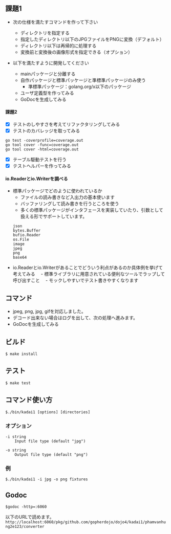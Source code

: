 ## 課題1
* 次の仕様を満たすコマンドを作って下さい
  - ディレクトリを指定する
  - 指定したディレクトリ以下のJPGファイルをPNGに変換（デフォルト）
  - ディレクトリ以下は再帰的に処理する
  - 変換前と変換後の画像形式を指定できる（オプション）

* 以下を満たすように開発してください
  - mainパッケージと分離する
  - 自作パッケージと標準パッケージと準標準パッケージのみ使う
    - 準標準パッケージ：golang.org/x以下のパッケージ
  - ユーザ定義型を作ってみる
  - GoDocを生成してみる

#### 課題2

  - [x] テストのしやすさを考えてリファクタリングしてみる
  - [x] テストのカバレッジを取ってみる
  ```
  go test -coverprofile=coverage.out
  go tool cover -func=coverage.out
  go tool cover -html=coverage.out
  ```
  - [x] テーブル駆動テストを行う
  - [x] テストヘルパーを作ってみる

#### io.Readerとio.Writerを調べる

- 標準パッケージでどのように使われているか
  - ファイルの読み書きなど入出力の基本使います
  - バッファリングして読み書きを行うところを使う
  - 多くの標準パッケージがインタフェースを実装していたり、引数として扱える形でサポートしています。
  ```
  json
  bytes.Buffer
  bufio.Reader
  os.File
  image
  jpeg
  png
  base64
  ```
- io.Readerとio.Writerがあることでどういう利点があるのか具体例を挙げて考えてみる 
　- 標準ライブラリに用意されている便利なツールでラップして呼び出すこと
　- モックしやすいでテスト書きやすくなります

## コマンド
* jpeg, png, jpg, gifを対応しました。
* デコード出来ない場合はログを出して、次の処理へ進みます。
* GoDocを生成してみる

## ビルド
```
$ make install
```
## テスト
```
$ make test
```

## コマンド使い方
```
$./bin/kadai1 [options] [directories]
```

### オプション
```
-i string
    Input file type (default "jpg")

-o string
    Output file type (default "png")
```

### 例
```
$./bin/kadai1 -i jpg -o png fixtures
```

## Godoc
```
$godoc -http=:6060
```
以下のURLで読めます。
`http://localhost:6060/pkg/github.com/gopherdojo/dojo4/kadai1/phamvanhung2e123/converter`
